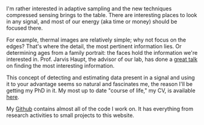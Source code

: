 
<br>

I'm rather interested in adaptive sampling and the new techniques compressed
sensing brings to the table. There are interesting places to look in any
signal, and most of our energy (aka time or money) should be focused there. 

For example, thermal images are relatively simple; why not focus on the edges?
That's where the detail, the most pertinent information lies. Or determining
ages from a family portrait: the faces hold the information we're interested
in. Prof. Jarvis Haupt, the advisor of our lab, has done a [great talk][talk] on
finding the most interesting information.

This concept of detecting and estimating data present in a signal and using it
to your advantage seems so natural and fascinates me, the reason I'll be
getting my PhD in it. My most up to date "course of life," my CV, is available [here][CV].

My [Github][git] contains almost all of the code I work on. It has everything
from research activities to small projects to this website.

<br>
<br>


[talk]:http://nuit-blanche.blogspot.com/2013/08/sahd-compressive-saliency-sensing.html
[CV]:https://www.dropbox.com/s/9s4yvz6mjc7x41a/CV.pdf
[git]:https://github.com/scottsievert
